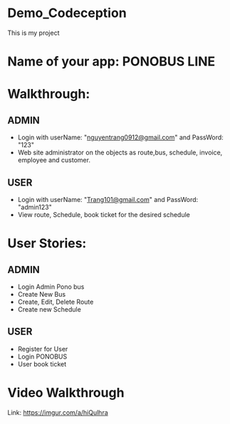 # Demo_Codeception
This is my project
# Name of your app: PONOBUS LINE
# Walkthrough:
##  ADMIN
+ Login with userName: "nguyentrang0912@gmail.com" and PassWord: "123"
+ Web site administrator on the objects as route,bus, schedule, invoice, employee and customer.
##  USER
+ Login with userName: "Trang101@gmail.com" and PassWord: "admin123"
+ View route, Schedule, book ticket for the desired schedule
# User Stories: 
##  ADMIN
+ Login Admin Pono bus
+ Create New Bus
+ Create, Edit, Delete Route
+ Create new Schedule
##  USER
+ Register for User
+ Login PONOBUS 
+ User book ticket
# Video Walkthrough
Link: https://imgur.com/a/hiQulhra
